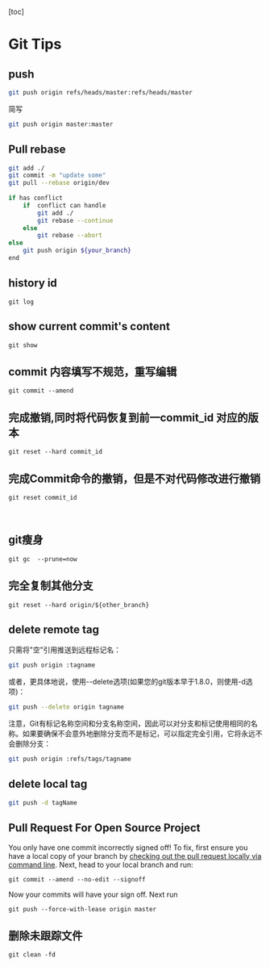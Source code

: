[toc]

# Git Tips

## push
```bash
git push origin refs/heads/master:refs/heads/master
```
简写
```bash
git push origin master:master
```



## Pull rebase
```bash
git add ./
git commit -m "update some"
git pull --rebase origin/dev
    
if has conflict
    if  conflict can handle
        git add ./
        git rebase --continue
    else
        git rebase --abort
else
    git push origin ${your_branch}
end
```

## history id

```
git log
```



## show current commit's content

```
git show
```



## commit 内容填写不规范，重写编辑

```
git commit --amend
```



## 完成撤销,同时将代码恢复到前一commit_id 对应的版本

```
git reset --hard commit_id
```



## 完成Commit命令的撤销，但是不对代码修改进行撤销 
```
git reset commit_id 
```

     

## git瘦身
```
git gc  --prune=now
```



## 完全复制其他分支

```
git reset --hard origin/${other_branch}
```



## delete remote tag

只需将"空"引用推送到远程标记名：
```bash
git push origin :tagname
```
或者，更具体地说，使用--delete选项(如果您的git版本早于1.8.0，则使用-d选项)：
```bash
git push --delete origin tagname
```
注意，Git有标记名称空间和分支名称空间，因此可以对分支和标记使用相同的名称。如果要确保不会意外地删除分支而不是标记，可以指定完全引用，它将永远不会删除分支：
```bash
git push origin :refs/tags/tagname
```



## delete local tag

```bash
git push -d tagName
```



## Pull Request For Open Source Project

You only have one commit incorrectly signed off! To fix, first ensure you have a local copy of your branch by [checking out the pull request locally via command line](https://help.github.com/en/github/collaborating-with-issues-and-pull-requests/checking-out-pull-requests-locally). Next, head to your local branch and run:

```
git commit --amend --no-edit --signoff
```

Now your commits will have your sign off. Next run

```
git push --force-with-lease origin master
```





## 删除未跟踪文件

```
git clean -fd
```





